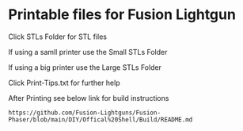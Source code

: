 # Printable files for Fusion Lightgun 

Click STLs Folder for STL files

If using a samll printer use the Small STLs Folder

If using a big printer use the Large STLs Folder

Click Print-Tips.txt for further help

After Printing see below link for build instructions
  
    https://github.com/Fusion-Lightguns/Fusion-Phaser/blob/main/DIY/Offical%20Shell/Build/README.md
